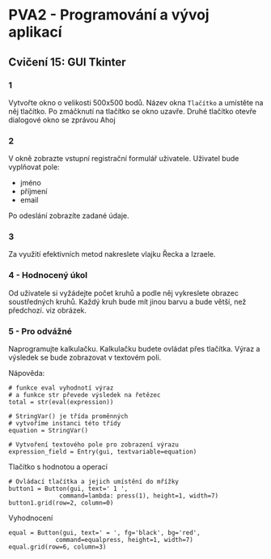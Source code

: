# PVA2 - Programování a vývoj aplikací
## Cvičení 15: GUI Tkinter

### 1
Vytvořte okno o velikosti  500x500 bodů. Název okna `Tlačítko` a umístěte na něj tlačítko.
Po zmáčknutí na tlačítko se okno uzavře.
Druhé tlačítko otevře dialogové okno se zprávou Ahoj

### 2
V okně zobrazte vstupní registrační formulář uživatele. Uživatel bude vyplňovat pole:
* jméno
* příjmení
* email

Po odeslání zobrazíte zadané údaje. 

### 3

Za využití efektivních metod nakreslete vlajku Řecka a Izraele.

### 4 - Hodnocený úkol
Od uživatele si vyžádejte počet kruhů a podle něj vykreslete obrazec soustředných kruhů. Každý kruh bude mít jinou barvu a bude větší, než předchozí.  viz obrázek.

### 5 - Pro odvážné
Naprogramujte kalkulačku. Kalkulačku budete ovládat přes tlačítka. Výraz a výsledek se bude zobrazovat v textovém poli.

Nápověda:

```
# funkce eval vyhodnotí výraz
# a funkce str převede výsledek na řetězec
total = str(eval(expression))
```

```
# StringVar() je třída proměnných
# vytvoříme instanci této třídy
equation = StringVar()

# Vytvoření textového pole pro zobrazení výrazu
expression_field = Entry(gui, textvariable=equation)
```


Tlačítko s hodnotou a operací
```
# Ovládací tlačítka a jejich umístění do mřížky
button1 = Button(gui, text=' 1 ',
              command=lambda: press(1), height=1, width=7)
button1.grid(row=2, column=0)
```

Vyhodnocení
```
equal = Button(gui, text=' = ', fg='black', bg='red',
             command=equalpress, height=1, width=7)
equal.grid(row=6, column=3)
```
